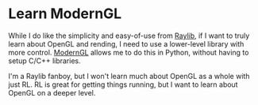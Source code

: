 # Learn ModernGL

While I do like the simplicity and easy-of-use from [Raylib](https://github.com/raysan5/raylib), if I want to truly learn about OpenGL and rending, I need to use a lower-level library with more control. 
[ModernGL](https://github.com/moderngl/moderngl) allows me to do this in Python, without having to setup C/C++ libraries. 

I'm a Raylib fanboy, but I won't learn much about OpenGL as a whole with just RL. RL is great for getting things running, but I want to learn about OpenGL on a deeper level. 
